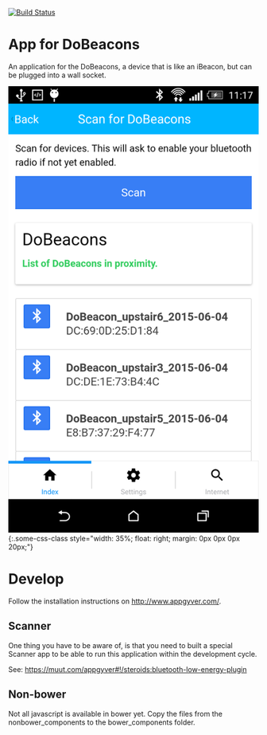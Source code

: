 [![Build Status](https://travis-ci.org/chaasfr/dobeacon-app.svg?branch=master)](https://travis-ci.org/chaasfr/dobeacon-app)

# App for DoBeacons

An application for the DoBeacons, a device that is like an iBeacon, but can be plugged into a wall socket.

![Screenhost](https://github.com/dobots/dobeacon-app/blob/master/doc/scan.png)
{:.some-css-class style="width: 35%; float: right; margin: 0px 0px 0px 20px;"}

# Develop

Follow the installation instructions on http://www.appgyver.com/.

## Scanner

One thing you have to be aware of, is that you need to built a special Scanner app to be able to run this application within the development cycle.

See: https://muut.com/appgyver#!/steroids:bluetooth-low-energy-plugin

## Non-bower

Not all javascript is available in bower yet. Copy the files from the nonbower_components to the bower_components folder.
